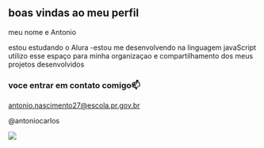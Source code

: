 ## boas vindas ao meu perfil

meu nome e Antonio

estou estudando o Alura
-estou me desenvolvendo na linguagem javaScript
utilizo esse espaço para minha organizaçao e compartilhamento dos meus projetos desenvolvidos

### voce entrar em contato comigo📫

antonio.nascimento27@escola.pr.gov.br

@antoniocarlos

![](https://media1.tenor.com/m/WKs2jFwg9OgAAAAd/endrick-endrick-real-madrid.gif)

